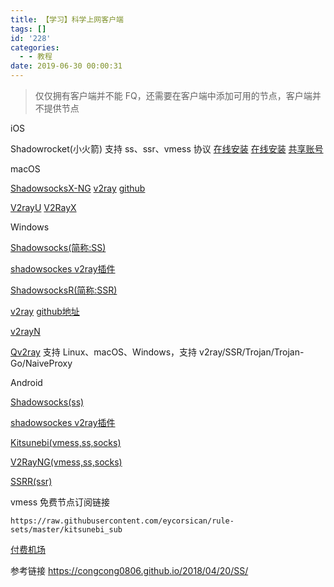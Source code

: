 ```yaml
---
title: 【学习】科学上网客户端
tags: []
id: '228'
categories:
  - - 教程
date: 2019-06-30 00:00:31
---
```


>仅仅拥有客户端并不能 FQ，还需要在客户端中添加可用的节点，客户端并不提供节点

iOS

Shadowrocket(小火箭) 支持 ss、ssr、vmess 协议
[在线安装](https://iosipa.ml)
[在线安装](https://ios.eeee.ooo/)
[共享账号](https://wohaobang.cn/)

macOS

[ShadowsocksX-NG](https://github.com/shadowsocks/ShadowsocksX-NG/releases)
[v2ray](https://www.v2ray.com/) [github](https://github.com/v2ray/v2ray-core)

[V2rayU](https://github.com/yanue/V2rayU)
[V2RayX](https://github.com/Cenmrev/V2RayX)

Windows

[Shadowsocks(简称:SS)](https://github.com/shadowsocks/shadowsocks-windows/releases)

[shadowsockes v2ray插件](https://github.com/shadowsocks/v2ray-plugin/releases)

[ShadowsocksR(简称:SSR)](https://github.com/shadowsocksr-backup/shadowsocksr-csharp/releases)

[v2ray](https://www.v2ray.com/) [github地址](https://github.com/v2ray/v2ray-core)

[v2rayN](https://github.com/2dust/v2rayN)

[Qv2ray](https://github.com/Qv2ray/Qv2ray) 支持 Linux、macOS、Windows，支持 v2ray/SSR/Trojan/Trojan-Go/NaiveProxy

Android

[Shadowsocks(ss)](https://github.com/shadowsocks/shadowsocks-android/releases)

[shadowsockes v2ray插件](https://github.com/shadowsocks/v2ray-plugin-android/releases/)

[Kitsunebi(vmess,ss,socks)](https://github.com/eycorsican/kitsunebi-android/releases)

[V2RayNG(vmess,ss,socks)](https://github.com/2dust/v2rayNG/releases)

[SSRR(ssr)](https://github.com/shadowsocksrr/shadowsocksr-android/releases)

vmess 免费节点订阅链接

`https://raw.githubusercontent.com/eycorsican/rule-sets/master/kitsunebi_sub`

[付费机场](https://github.com/NGC-HenryLee/NGC.SS.JJ)

参考链接 https://congcong0806.github.io/2018/04/20/SS/
